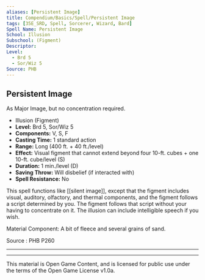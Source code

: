 ```yaml
---
aliases: [Persistent Image]
title: Compendium/Basics/Spell/Persistent Image
tags: [35E_SRD, Spell, Sorcerer, Wizard, Bard]
Spell Name: Persistent Image
School: Illusion
Subschool: (Figment)
Descriptor: 
Level:
  - Brd 5
  - Sor/Wiz 5
Source: PHB
---
```



## Persistent Image

As Major Image, but no concentration required.

*   Illusion (Figment)
*   **Level:** Brd 5, Sor/Wiz 5
*   **Components:** V, S, F
*   **Casting Time:** 1 standard action
*   **Range:** Long (400 ft. + 40 ft./level)
*   **Effect:** Visual figment that cannot extend beyond four 10-ft. cubes + one 10-ft. cube/level (S)
*   **Duration:** 1 min./level (D)
*   **Saving Throw:** Will disbelief (if interacted with)
*   **Spell Resistance:** No

This spell functions like [[silent image]], except that the figment includes visual, auditory, olfactory, and thermal components, and the figment follows a script determined by you. The figment follows that script without your having to concentrate on it. The illusion can include intelligible speech if you wish.

Material Component: A bit of fleece and several grains of sand.

Source : PHB P260

---

---

This material is Open Game Content, and is licensed for public use under
the terms of the Open Game License v1.0a.
